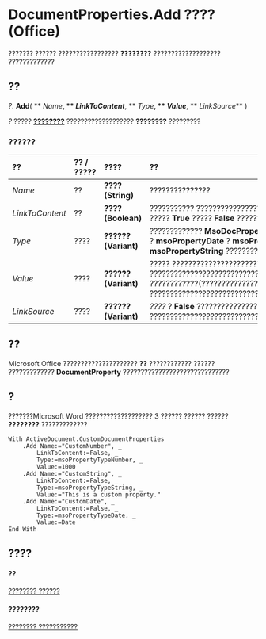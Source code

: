 
# DocumentProperties.Add ???? (Office)

??????? ?????? ????????????????? **????????** ??????????????????? ?????????????


## ??

 _?_. **Add**( ** _Name_**, ** _LinkToContent_**, ** _Type_**, ** _Value_**, ** _LinkSource_** )

 _?_ ????? **[????????](90d42786-7d9a-b604-dbdf-88db41cbe69b.md)** ??????????????????? **????????** ?????????


### ??????



|**??**|**?? / ?????**|**????**|**??**|
|:-----|:-----|:-----|:-----|
| _Name_|??|**???? (String)**|???????????????|
| _LinkToContent_|??|**???? (Boolean)**|??????????? ????????????????????????????? _LinkSource_ ???????? ????? **True** ????? **False** ??????????????|
| _Type_|????|**?????? (Variant)**|????????????? **MsoDocProperties** ??????????: **msoPropertyBoolean** ? **msoPropertyDate** ? **msoPropertyFloat** ? **msoPropertyNumber** ? **msoPropertyString** ????????|
| _Value_|????|**?????? (Variant)**|????? ????????????????????????????????? _?_ ???????????????????????????????????????????? _????_ ? **True** ????????????(????????????????)?????? ????????????????????????????????????????????????????????????????|
| _LinkSource_|????|**?????? (Variant)**| _????_ ? **False** ???????????????????????????????? ?????????????????????????????|

## ??

Microsoft Office ????????????????????? **??** ???????????? ?????? ????????????? **DocumentProperty** ??????????????????????????????


## ?

???????Microsoft Word ??????????????????? 3 ?????? ?????? ?????? **????????** ?????????????


```
With ActiveDocument.CustomDocumentProperties 
    .Add Name:="CustomNumber", _ 
        LinkToContent:=False, _ 
        Type:=msoPropertyTypeNumber, _ 
        Value:=1000 
    .Add Name:="CustomString", _ 
        LinkToContent:=False, _ 
        Type:=msoPropertyTypeString, _ 
        Value:="This is a custom property." 
    .Add Name:="CustomDate", _ 
        LinkToContent:=False, _ 
        Type:=msoPropertyTypeDate, _ 
        Value:=Date 
End With
```


## ????


#### ??


[???????? ??????](90d42786-7d9a-b604-dbdf-88db41cbe69b.md)
#### ????????


[???????? ???????????](http://msdn.microsoft.com/library/bb388713-3029-796e-3328-6193eb14d1bf%28Office.15%29.aspx)